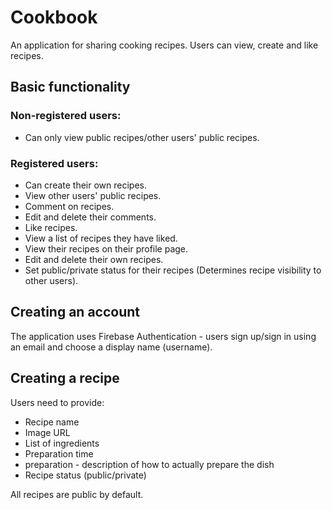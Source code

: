 # Cookbook

An application for sharing cooking recipes. Users can view, create and like recipes.

## Basic functionality

### Non-registered users:
- Can only view public recipes/other users' public recipes.

### Registered users:
- Can create their own recipes.
- View other users' public recipes.
- Comment on recipes.
- Edit and delete their comments.
- Like recipes.
- View a list of recipes they have liked.
- View their recipes on their profile page.
- Edit and delete their own recipes.
- Set public/private status for their recipes (Determines recipe visibility to other users).

## Creating an account
The application uses Firebase Authentication - users sign up/sign in using an email and choose a display name (username).

## Creating a recipe
Users need to provide:
- Recipe name
- Image URL
- List of ingredients
- Preparation time
- preparation - description of how to actually prepare the dish
- Recipe status (public/private)

All recipes are public by default.